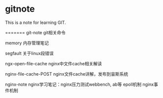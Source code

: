 gitnote
=======

This is a note for learning GIT.

=======
git-note
git相关命令

memory
内存管理笔记

segfault
关于linux段错误

ngx-open-file-cache
nginx中文件cache相关解读

nginx-file-cache-POST
nginx文件cache详解，发布到宙斯系统

nginx-note
nginx学习笔记：nginx压力测试webbench, ab等
epoll机制
nginx事件机制

